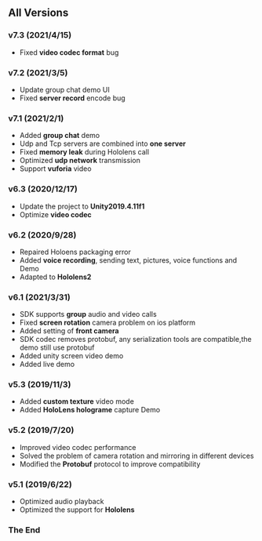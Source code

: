 ## All Versions

### v7.3 (2021/4/15)

- Fixed **video codec format** bug

### v7.2 (2021/3/5)

- Update group chat demo UI 
- Fixed **server record** encode bug

### v7.1 (2021/2/1)

- Added  **group chat** demo
- Udp and Tcp servers are combined into **one server**
- Fixed **memory leak** during Hololens call
- Optimized **udp network** transmission
- Support **vuforia** video

### v6.3 (2020/12/17)
- Update the project to **Unity2019.4.11f1**
- Optimize **video codec**

### v6.2 (2020/9/28)
- Repaired Holoens packaging error
- Added **voice recording**, sending text, pictures, voice functions and Demo
- Adapted to **Hololens2**

### v6.1 (2021/3/31)
- SDK supports **group** audio and video calls
- Fixed **screen rotation** camera problem on ios platform
- Added setting of **front camera**
- SDK codec removes protobuf, any serialization tools are compatible,the demo still use protobuf
- Added unity screen video demo
- Added live demo

### v5.3 (2019/11/3)
- Added **custom texture** video mode
- Added **HoloLens holograme** capture Demo

### v5.2 (2019/7/20)
- Improved video codec performance
- Solved the problem of camera rotation and mirroring in different devices
- Modified the **Protobuf** protocol to improve compatibility

### v5.1 (2019/6/22)
- Optimized audio playback
- Optimized the support for **Hololens**

### The End
